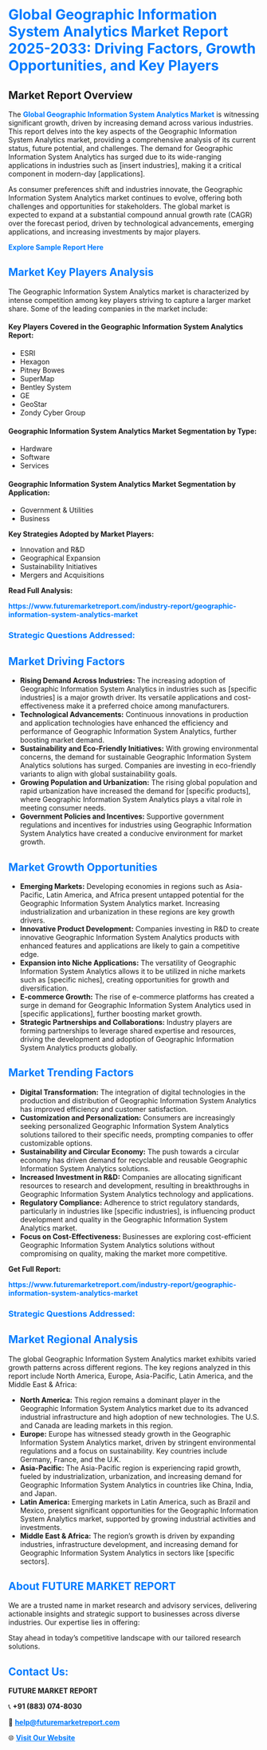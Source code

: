 <h1 style="color: #007BFF;">Global Geographic Information System Analytics Market Report 2025-2033: Driving Factors, Growth Opportunities, and Key Players</h1>

<section id="overview">
<h2>Market Report Overview</h2>
<p>The <a href="https://www.futuremarketreport.com/industry-report/geographic-information-system-analytics-market" style="color: #007BFF; text-decoration: none;"><strong>Global Geographic Information System Analytics Market</strong></a> is witnessing significant growth, driven by increasing demand across various industries. This report delves into the key aspects of the Geographic Information System Analytics market, providing a comprehensive analysis of its current status, future potential, and challenges. The demand for Geographic Information System Analytics has surged due to its wide-ranging applications in industries such as [insert industries], making it a critical component in modern-day [applications].</p>
<p>As consumer preferences shift and industries innovate, the Geographic Information System Analytics market continues to evolve, offering both challenges and opportunities for stakeholders. The global market is expected to expand at a substantial compound annual growth rate (CAGR) over the forecast period, driven by technological advancements, emerging applications, and increasing investments by major players.</p>
</section>

<section id="overview">
<p><a href="https://www.futuremarketreport.com/request-sample/reportId=26575" style="color: #007BFF; text-decoration: none;"><strong>Explore Sample Report Here</strong></a></p>
</section>

<section id="key-players">
<h2 style="color: #007BFF;">Market Key Players Analysis</h2>
<p>The Geographic Information System Analytics market is characterized by intense competition among key players striving to capture a larger market share. Some of the leading companies in the market include:</p>
<h4>Key Players Covered in the Geographic Information System Analytics Report:</h4>
<ul><li>ESRI</li><li>Hexagon</li><li>Pitney Bowes</li><li>SuperMap</li><li>Bentley System</li><li>GE</li><li>GeoStar</li><li>Zondy Cyber Group</li></ul>
<h4>Geographic Information System Analytics Market Segmentation by Type:</h4>
<ul><li>Hardware</li><li>Software</li><li>Services</li></ul>

<h4>Geographic Information System Analytics Market Segmentation by Application:</h4>
<ul><li>Government &amp; Utilities</li><li>Business</li></ul>
<p><strong>Key Strategies Adopted by Market Players:</strong></p>
<ul>
<li>Innovation and R&D</li>
<li>Geographical Expansion</li>
<li>Sustainability Initiatives</li>
<li>Mergers and Acquisitions</li>
</ul>
</section>

<section>
<p><strong>Read Full Analysis: </strong></p><a href="https://www.futuremarketreport.com/industry-report/geographic-information-system-analytics-market" style="color: #007BFF; text-decoration: none;"><strong>https://www.futuremarketreport.com/industry-report/geographic-information-system-analytics-market</strong></a>
<h3 style="color: #007BFF;">Strategic Questions Addressed:</h3>
</section>

<section id="driving-factors">
<h2 style="color: #007BFF;">Market Driving Factors</h2>
<ul>
<li><strong>Rising Demand Across Industries:</strong> The increasing adoption of Geographic Information System Analytics in industries such as [specific industries] is a major growth driver. Its versatile applications and cost-effectiveness make it a preferred choice among manufacturers.</li>
<li><strong>Technological Advancements:</strong> Continuous innovations in production and application technologies have enhanced the efficiency and performance of Geographic Information System Analytics, further boosting market demand.</li>
<li><strong>Sustainability and Eco-Friendly Initiatives:</strong> With growing environmental concerns, the demand for sustainable Geographic Information System Analytics solutions has surged. Companies are investing in eco-friendly variants to align with global sustainability goals.</li>
<li><strong>Growing Population and Urbanization:</strong> The rising global population and rapid urbanization have increased the demand for [specific products], where Geographic Information System Analytics plays a vital role in meeting consumer needs.</li>
<li><strong>Government Policies and Incentives:</strong> Supportive government regulations and incentives for industries using Geographic Information System Analytics have created a conducive environment for market growth.</li>
</ul>
</section>

<section id="growth-opportunities">
<h2 style="color: #007BFF;">Market Growth Opportunities</h2>
<ul>
<li><strong>Emerging Markets:</strong> Developing economies in regions such as Asia-Pacific, Latin America, and Africa present untapped potential for the Geographic Information System Analytics market. Increasing industrialization and urbanization in these regions are key growth drivers.</li>
<li><strong>Innovative Product Development:</strong> Companies investing in R&D to create innovative Geographic Information System Analytics products with enhanced features and applications are likely to gain a competitive edge.</li>
<li><strong>Expansion into Niche Applications:</strong> The versatility of Geographic Information System Analytics allows it to be utilized in niche markets such as [specific niches], creating opportunities for growth and diversification.</li>
<li><strong>E-commerce Growth:</strong> The rise of e-commerce platforms has created a surge in demand for Geographic Information System Analytics used in [specific applications], further boosting market growth.</li>
<li><strong>Strategic Partnerships and Collaborations:</strong> Industry players are forming partnerships to leverage shared expertise and resources, driving the development and adoption of Geographic Information System Analytics products globally.</li>
</ul>
</section>

<section id="trending-factors">
<h2 style="color: #007BFF;">Market Trending Factors</h2>
<ul>
<li><strong>Digital Transformation:</strong> The integration of digital technologies in the production and distribution of Geographic Information System Analytics has improved efficiency and customer satisfaction.</li>
<li><strong>Customization and Personalization:</strong> Consumers are increasingly seeking personalized Geographic Information System Analytics solutions tailored to their specific needs, prompting companies to offer customizable options.</li>
<li><strong>Sustainability and Circular Economy:</strong> The push towards a circular economy has driven demand for recyclable and reusable Geographic Information System Analytics solutions.</li>
<li><strong>Increased Investment in R&D:</strong> Companies are allocating significant resources to research and development, resulting in breakthroughs in Geographic Information System Analytics technology and applications.</li>
<li><strong>Regulatory Compliance:</strong> Adherence to strict regulatory standards, particularly in industries like [specific industries], is influencing product development and quality in the Geographic Information System Analytics market.</li>
<li><strong>Focus on Cost-Effectiveness:</strong> Businesses are exploring cost-efficient Geographic Information System Analytics solutions without compromising on quality, making the market more competitive.</li>
</ul>
</section>

<section>
<p><strong>Get Full Report: </strong></p><a href="https://www.futuremarketreport.com/industry-report/geographic-information-system-analytics-market" style="color: #007BFF; text-decoration: none;"><strong>https://www.futuremarketreport.com/industry-report/geographic-information-system-analytics-market</strong></a>
<h3 style="color: #007BFF;">Strategic Questions Addressed:</h3>
</section>


<section id="regional-analysis">
<h2 style="color: #007BFF;">Market Regional Analysis</h2>
<p>The global Geographic Information System Analytics market exhibits varied growth patterns across different regions. The key regions analyzed in this report include North America, Europe, Asia-Pacific, Latin America, and the Middle East & Africa:</p>
<ul>
<li><strong>North America:</strong> This region remains a dominant player in the Geographic Information System Analytics market due to its advanced industrial infrastructure and high adoption of new technologies. The U.S. and Canada are leading markets in this region.</li>
<li><strong>Europe:</strong> Europe has witnessed steady growth in the Geographic Information System Analytics market, driven by stringent environmental regulations and a focus on sustainability. Key countries include Germany, France, and the U.K.</li>
<li><strong>Asia-Pacific:</strong> The Asia-Pacific region is experiencing rapid growth, fueled by industrialization, urbanization, and increasing demand for Geographic Information System Analytics in countries like China, India, and Japan.</li>
<li><strong>Latin America:</strong> Emerging markets in Latin America, such as Brazil and Mexico, present significant opportunities for the Geographic Information System Analytics market, supported by growing industrial activities and investments.</li>
<li><strong>Middle East & Africa:</strong> The region’s growth is driven by expanding industries, infrastructure development, and increasing demand for Geographic Information System Analytics in sectors like [specific sectors].</li>
</ul>
</section>

<footer>
<h2 style="color: #007BFF;">About FUTURE MARKET REPORT</h2>
<p>We are a trusted name in market research and advisory services, delivering actionable insights and strategic support to businesses across diverse industries. Our expertise lies in offering:</p>

<p>Stay ahead in today’s competitive landscape with our tailored research solutions.</p>

<h2 style="color: #007BFF;">Contact Us:</h2>
<p><strong>FUTURE MARKET REPORT</strong></p>
<p>📞 <strong>+91 (883) 074-8030</strong></p>
<p>📧 <strong><a href="mailto:help@futuremarketreport.com" style="color: #007BFF;">help@futuremarketreport.com</a></strong></p>
<p>🌐 <strong><a href="https://www.futuremarketreport.com/" style="color: #007BFF;">Visit Our Website</a></strong></p>
</footer>
